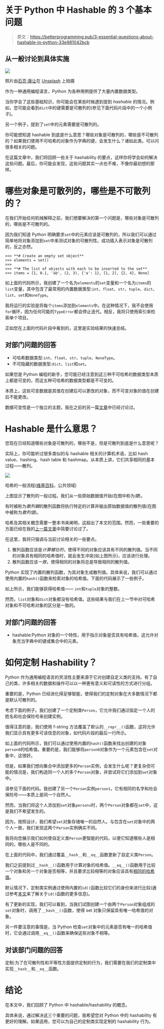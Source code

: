 # 关于 Python 中 Hashable 的 3 个基本问题

> 原文：<https://betterprogramming.pub/3-essential-questions-about-hashable-in-python-33e981042bcb>

## 从一般讨论到具体实施

![](img/abdb4a462966c5e1a6daf42ba39e7edb.png)

照片由[石页·康让](https://unsplash.com/@omgitsyeshi?utm_source=medium&utm_medium=referral)在 [Unsplash](https://unsplash.com?utm_source=medium&utm_medium=referral) 上拍摄

作为一种通用编程语言，Python 为各种用例提供了大量内置数据类型。

当你学会了这些基础知识，你可能会在某些时候遇到提到 *hashable* 的情况。例如，您可能会看到`dict`中的键需要是可散列的(参见下面代码片段中的一个小例子)。

另一个例子，提到了`set`中的元素需要是可散列的。

你可能想知道 hashable 到底是什么意思？哪些对象是可散列的，哪些是不可散列的？如果我们使用不可哈希的对象作为字典的键，会发生什么？诸如此类。可以问很多相关的问题。

在这篇文章中，我们将回顾一些关于 hashability 的要点，这样你将学会如何解决这些问题。最后，你可能会发现，这些问题其实一点也不难，不像你最初想的那样。

# 哪些对象是可散列的，哪些是不可散列的？

在我们开始任何机械解释之前，我们想要解决的第一个问题是，哪些对象是可散列的，哪些是不可散列的。

因为我们知道 Python 明确要求`set`中的元素应该是可散列的，所以我们可以通过简单地将对象添加到`set`中来测试对象的可散列性。成功插入表示对象是可散列的，反之亦然。

```
>>> **# Create an empty set object**
>>> elements = set()
>>> 
>>> **# The list of objects with each to be inserted to the set**
>>> items = [1, 0.1, 'ab', (2, 3), {'a': 1}, [1, 2], {2, 4}, None]
```

如上面的代码所示，我创建了一个名为`elements`的`set`变量和一个名为`items`的`list`变量，其中包含了最常用的内置数据类型:`int`、`float`、`str`、`tuple`、`dict`、`list`、`set`和`NoneType`。

我将运行的实验是将每个`items`添加到`elements`中。在这种情况下，我不会使用`for`循环，因为任何可能的`TypeError`都会停止迭代。相反，我将只使用索引来检索单个项目。

正如您在上面的代码片段中看到的，这里是实验结果的快速总结。

## **对部门问题的回答**

*   可哈希数据类型:`int`、`float`、`str`、`tuple`、`NoneType`。
*   不可隐藏的数据类型:`dict`、`list`和`set`。

如果您是 Python 编程的新手，您可能已经注意到这三种不可哈希的数据类型本质上都是可变的，而这五种可哈希的数据类型都是不可变的。

本质上，这些可变数据是其值在创建后可以更改的对象，而不可变对象的值在创建后不能更改。

数据可变性是一个独立的主题，我在之前的另一篇[文章](https://medium.com/swlh/6-things-to-understand-python-data-mutability-b52f5c5db191)中已经讨论过。

# Hashable 是什么意思？

您现在已经知道哪些对象是可散列的，哪些不是，但是可散列到底是什么意思呢？

实际上，你可能听过很多类似的与 hashable 相关的计算机术语，比如 hash value、hashing、hash table 和 hashmap。从本质上讲，它们共享相同的基本过程——散列。

![](img/8fc0aea9f4e89e3570e64738066c9bc9.png)

哈希的一般流程([维基百科](https://en.wikipedia.org/wiki/Hash_function)，公共领域)

上图显示了散列的一般过程。我们从一些原始数据值开始(在图中称为*键*)。

有时被称为*散列器*的散列函数将执行特定的计算并输出原始数据值的散列值(在图中被称为*散列值*)。

哈希及其相关概念需要一整本书来阐明，这超出了本文的范围。然而，一些重要的方面已经在我的[上一篇文章](https://medium.com/better-programming/what-is-hashable-in-swift-6a51627f904)中简要讨论过了。

在这里，我将只强调与当前讨论相关的一些要点。

1.  散列函数应该是*计算健壮的*，使得不同的对象应该具有不同的散列值。当不同的对象具有相同的哈希值时，就会发生冲突(如上图所示)，应该进行处理。
2.  散列函数应该*一致*，使得相同的对象将总是导致相同的散列值。

Python 实现了内置的散列函数，为其对象生成散列值。具体来说，我们可以通过使用内置的`hash()`函数来检索对象的哈希值。下面的代码展示了一些例子。

如上所示，我们能够获得哈希值—— `int`和`tuple`对象的整数。

然而，`list`对象和`dict`对象都没有哈希值。这些结果与我们在上一节中对可哈希对象和不可哈希对象的区分是一致的。

## **对部门问题的回答**

*   hashable:Python 对象的一个特性，用于指示对象是否具有哈希值，这允许对象充当字典中的键或集合中的元素。

# 如何定制 Hashability？

Python 作为通用编程语言的灵活性主要来源于它对创建自定义类的支持。有了自己的类，许多相关的数据和操作可以以一种更有意义和可读性的方式进行分组。

重要的是，Python 已经进化得足够智能，使得我们的定制对象在大多数情况下都是默认可散列的。

考虑下面的例子。我们创建了一个定制类`Person`，它允许我们通过指定一个人的姓名和社会保险号来创建实例。

值得注意的是，我们使用 f-string 方法覆盖了默认的`__repr__()`函数，这将允许我们显示具有更多可读信息的对象，如代码片段的最后一行所示。

如上面的代码所示，我们可以通过使用内置的`hash()`函数来找出创建的对象`person0`的哈希值。重要的是，我们能够将`person0`对象作为一个元素包含在`set`对象中，这很好。

但是，如果我们想向集合中添加更多的`Person`实例，会发生什么呢？更复杂但可能的情况是，我们构造同一个人的多个`Person`对象，并尝试将它们添加到`set`对象中。

请参见下面的代码。我创建了另一个`Person`实例`person1`，它有相同的名字和社会保险号——本质上是同一个自然人。

然而，当我们将这个人添加到`set`对象`persons`时，两个`Person`对象都在`set`中，这是我们不希望发生的。

因为，按照设计，我们希望`set`对象存储唯一的自然人。与包含在`set`对象中的两个人一致，我们发现这两个`Person`实例确实不同。

我将向您展示我们如何使自定义类`Person`更智能的代码，以便它知道哪些人是相同的，哪些人是不同的。

在上面的代码中，我们通过覆盖`__hash__`和`__eq__`函数更新了自定义类`Person`。

我们之前提到过`__hash__()`函数用于计算对象的哈希值。`__eq__()`函数用于比较一个对象和另一个对象是否相等，并且要求比较相等的对象应该具有[相同的哈希值](https://docs.python.org/3.5/reference/datamodel.html#object.__hash__)。

默认情况下，定制类实例通过使用内置的`id()`函数比较它们的身份来进行比较(通过参考[本文](https://medium.com/better-programming/use-id-to-understand-6-key-concepts-in-python-73e0bbd461ec)来了解关于`id()`函数的更多信息)。

有了更新的实现，我们可以看到，当我们试图创建一个由两个`Person`对象组成的`set`对象时，调用了`__hash__()`函数，使得 set 对象只保留具有唯一哈希值的对象。

另一件要注意的事情是，当 Python 检查`set`对象中的元素是否有唯一的哈希值时，它会通过调用`__eq__()`函数来确保这些对象不相等。

## **对该部门问题的回答**

定制:为了在可散列性和平等性方面提供定制的行为，我们需要在我们的定制类中实现`__hash__`和`__eq__`函数。

# 结论

在本文中，我们回顾了 Python 中 hashable/hashability 的概念。

具体来说，通过解决这三个重要的问题，我希望您对 Python 中的 hashability 有更好的理解。如果适用，您可以为自己的定制类实现定制的 hashability 行为。